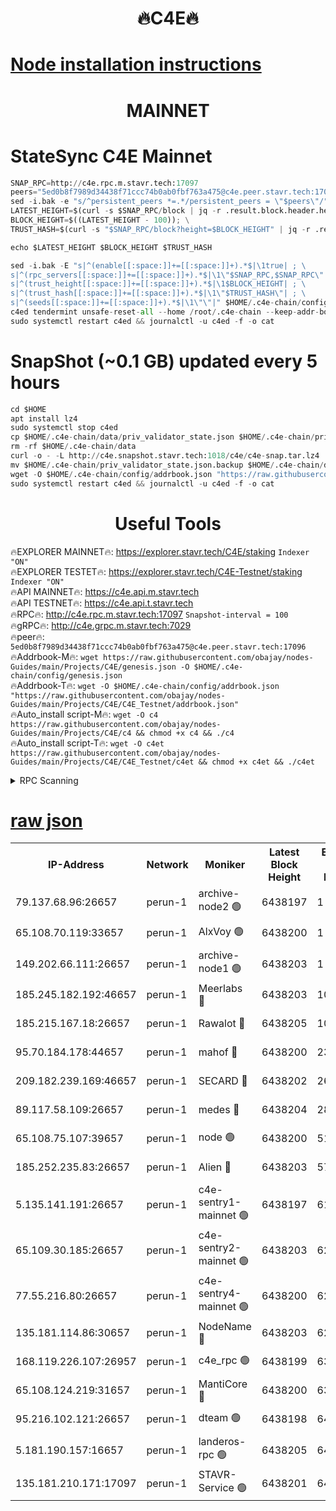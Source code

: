 <h1 align="center"> 🔥C4E🔥</h1>

[Node installation instructions](https://github.com/obajay/nodes-Guides/tree/main/Projects/C4E)
=

<h1 align="center"> MAINNET</h1>

# StateSync C4E Mainnet
```python
SNAP_RPC=http://c4e.rpc.m.stavr.tech:17097
peers="5ed0b8f7989d34438f71ccc74b0ab0fbf763a475@c4e.peer.stavr.tech:17096"
sed -i.bak -e "s/^persistent_peers *=.*/persistent_peers = \"$peers\"/" $HOME/.c4e-chain/config/config.toml
LATEST_HEIGHT=$(curl -s $SNAP_RPC/block | jq -r .result.block.header.height); \
BLOCK_HEIGHT=$((LATEST_HEIGHT - 100)); \
TRUST_HASH=$(curl -s "$SNAP_RPC/block?height=$BLOCK_HEIGHT" | jq -r .result.block_id.hash)

echo $LATEST_HEIGHT $BLOCK_HEIGHT $TRUST_HASH

sed -i.bak -E "s|^(enable[[:space:]]+=[[:space:]]+).*$|\1true| ; \
s|^(rpc_servers[[:space:]]+=[[:space:]]+).*$|\1\"$SNAP_RPC,$SNAP_RPC\"| ; \
s|^(trust_height[[:space:]]+=[[:space:]]+).*$|\1$BLOCK_HEIGHT| ; \
s|^(trust_hash[[:space:]]+=[[:space:]]+).*$|\1\"$TRUST_HASH\"| ; \
s|^(seeds[[:space:]]+=[[:space:]]+).*$|\1\"\"|" $HOME/.c4e-chain/config/config.toml
c4ed tendermint unsafe-reset-all --home /root/.c4e-chain --keep-addr-book
sudo systemctl restart c4ed && journalctl -u c4ed -f -o cat
```
# SnapShot (~0.1 GB) updated every 5 hours
```python
cd $HOME
apt install lz4
sudo systemctl stop c4ed
cp $HOME/.c4e-chain/data/priv_validator_state.json $HOME/.c4e-chain/priv_validator_state.json.backup
rm -rf $HOME/.c4e-chain/data
curl -o - -L http://c4e.snapshot.stavr.tech:1018/c4e/c4e-snap.tar.lz4 | lz4 -c -d - | tar -x -C $HOME/.c4e-chain --strip-components 2
mv $HOME/.c4e-chain/priv_validator_state.json.backup $HOME/.c4e-chain/data/priv_validator_state.json
wget -O $HOME/.c4e-chain/config/addrbook.json "https://raw.githubusercontent.com/obajay/nodes-Guides/main/Projects/C4E/addrbook.json"
sudo systemctl restart c4ed && journalctl -u c4ed -f -o cat
```
 <h1 align="center"> Useful Tools</h1>

🔥EXPLORER MAINNET🔥:  https://explorer.stavr.tech/C4E/staking            `Indexer "ON"` \
🔥EXPLORER TESTET🔥:   https://explorer.stavr.tech/C4E-Testnet/staking     `Indexer "ON"` \
🔥API MAINNET🔥:       https://c4e.api.m.stavr.tech \
🔥API TESTNET🔥:       https://c4e.api.t.stavr.tech \
🔥RPC🔥:               http://c4e.rpc.m.stavr.tech:17097                  `Snapshot-interval = 100` \
🔥gRPC🔥:              http://c4e.grpc.m.stavr.tech:7029 \
🔥peer🔥:              `5ed0b8f7989d34438f71ccc74b0ab0fbf763a475@c4e.peer.stavr.tech:17096` \
🔥Addrbook-M🔥:    ```wget https://raw.githubusercontent.com/obajay/nodes-Guides/main/Projects/C4E/genesis.json -O $HOME/.c4e-chain/config/genesis.json``` \
🔥Addrbook-T🔥:    ```wget -O $HOME/.c4e-chain/config/addrbook.json "https://raw.githubusercontent.com/obajay/nodes-Guides/main/Projects/C4E/C4E_Testnet/addrbook.json"``` \
🔥Auto_install script-M🔥: ```wget -O c4 https://raw.githubusercontent.com/obajay/nodes-Guides/main/Projects/C4E/c4 && chmod +x c4 && ./c4``` \
🔥Auto_install script-T🔥: ```wget -O c4et https://raw.githubusercontent.com/obajay/nodes-Guides/main/Projects/C4E/C4E_Testnet/c4et && chmod +x c4et && ./c4et```




<details>
<summary>RPC Scanning</summary>

<h2 align="center"> We scan nodes in real time every 4 hours. And we provide the final result of RPC endpoints.
We cannot influence the operation of these nodes in any way. </h2>


```python
If Voting Power is higher than 0 --> then the Node is a validator of the network and may be subject to attack and be a potential threat to the chain.
```
```python
We marked such validators with a red symbol
```

</details>

[raw json](https://rpc-check.c4e.stavr.tech/c4e/rpc-c4e-result.json)
=



<table><tr><th>IP-Address</th><th>Network</th><th>Moniker</th><th>Latest Block Height</th><th>Earliest Block Height</th><th>Catching Up</th><th>Tx Index</th><th>Voting Power</th><th>Scan Time</th></tr><tr><td>79.137.68.96:26657</td><td>perun-1</td><td>archive-node2 🟢</td><td>6438197</td><td>1</td><td>False</td><td>on</td><td>0</td><td>2023-12-25T07:37:23.629881485UTC</td></tr><tr><td>65.108.70.119:33657</td><td>perun-1</td><td>AlxVoy 🟢</td><td>6438200</td><td>1</td><td>False</td><td>on</td><td>0</td><td>2023-12-25T07:37:38.098364484UTC</td></tr><tr><td>149.202.66.111:26657</td><td>perun-1</td><td>archive-node1 🟢</td><td>6438203</td><td>1</td><td>False</td><td>on</td><td>0</td><td>2023-12-25T07:37:53.856003705UTC</td></tr><tr><td>185.245.182.192:46657</td><td>perun-1</td><td>Meerlabs 🔴</td><td>6438203</td><td>1051501</td><td>False</td><td>on</td><td>493550</td><td>2023-12-25T07:37:57.307808676UTC</td></tr><tr><td>185.215.167.18:26657</td><td>perun-1</td><td>Rawalot 🔴</td><td>6438205</td><td>1090501</td><td>False</td><td>on</td><td>579034</td><td>2023-12-25T07:38:08.531441109UTC</td></tr><tr><td>95.70.184.178:44657</td><td>perun-1</td><td>mahof 🔴</td><td>6438200</td><td>2342001</td><td>False</td><td>off</td><td>1357006</td><td>2023-12-25T07:37:37.382468357UTC</td></tr><tr><td>209.182.239.169:46657</td><td>perun-1</td><td>SECARD 🔴</td><td>6438202</td><td>2616101</td><td>False</td><td>off</td><td>675729</td><td>2023-12-25T07:37:51.499024515UTC</td></tr><tr><td>89.117.58.109:26657</td><td>perun-1</td><td>medes 🔴</td><td>6438204</td><td>2826001</td><td>False</td><td>off</td><td>471345</td><td>2023-12-25T07:38:03.770057095UTC</td></tr><tr><td>65.108.75.107:39657</td><td>perun-1</td><td>node 🟢</td><td>6438200</td><td>5198801</td><td>False</td><td>on</td><td>0</td><td>2023-12-25T07:37:40.478005433UTC</td></tr><tr><td>185.252.235.83:26657</td><td>perun-1</td><td>Alien 🔴</td><td>6438203</td><td>5736001</td><td>False</td><td>on</td><td>380508</td><td>2023-12-25T07:37:54.479645895UTC</td></tr><tr><td>5.135.141.191:26657</td><td>perun-1</td><td>c4e-sentry1-mainnet 🟢</td><td>6438197</td><td>6198001</td><td>False</td><td>on</td><td>0</td><td>2023-12-25T07:37:23.293637873UTC</td></tr><tr><td>65.109.30.185:26657</td><td>perun-1</td><td>c4e-sentry2-mainnet 🟢</td><td>6438203</td><td>6238301</td><td>False</td><td>on</td><td>0</td><td>2023-12-25T07:37:56.987902392UTC</td></tr><tr><td>77.55.216.80:26657</td><td>perun-1</td><td>c4e-sentry4-mainnet 🟢</td><td>6438200</td><td>6241001</td><td>False</td><td>on</td><td>0</td><td>2023-12-25T07:37:37.771085608UTC</td></tr><tr><td>135.181.114.86:30657</td><td>perun-1</td><td>NodeName 🔴</td><td>6438203</td><td>6284301</td><td>False</td><td>off</td><td>333717</td><td>2023-12-25T07:37:54.181697384UTC</td></tr><tr><td>168.119.226.107:26957</td><td>perun-1</td><td>c4e_rpc 🟢</td><td>6438199</td><td>6338199</td><td>False</td><td>on</td><td>0</td><td>2023-12-25T07:37:30.391894741UTC</td></tr><tr><td>65.108.124.219:31657</td><td>perun-1</td><td>MantiCore 🔴</td><td>6438200</td><td>6338200</td><td>False</td><td>off</td><td>837753</td><td>2023-12-25T07:37:36.926320828UTC</td></tr><tr><td>95.216.102.121:26657</td><td>perun-1</td><td>dteam 🟢</td><td>6438198</td><td>6426001</td><td>False</td><td>on</td><td>0</td><td>2023-12-25T07:37:23.977911680UTC</td></tr><tr><td>5.181.190.157:16657</td><td>perun-1</td><td>landeros-rpc 🟢</td><td>6438205</td><td>6435001</td><td>False</td><td>on</td><td>0</td><td>2023-12-25T07:38:08.187489530UTC</td></tr><tr><td>135.181.210.171:17097</td><td>perun-1</td><td>STAVR-Service 🟢</td><td>6438201</td><td>6436501</td><td>False</td><td>on</td><td>0</td><td>2023-12-25T07:37:42.878408135UTC</td></tr></table>
